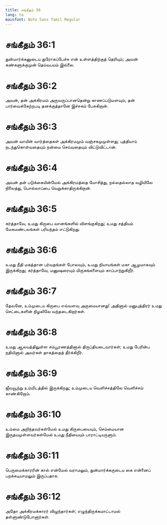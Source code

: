 ```yaml
---
title: சங்கீதம் 36
lang: ta
mainfont: Noto Sans Tamil Regular
---
```


# சங்கீதம் 36:1

துன்மார்க்கனுடைய துரோகப்பேச்சு என் உள்ளத்திற்குத் தெரியும்; அவன் கண்களுக்குமுன் தெய்வபயம் இல்லை.

# சங்கீதம் 36:2

அவன், தன் அக்கிரமம் அருவருப்பானதென்று காணப்படுமளவும், தன் பார்வைக்கேற்றபடி தனக்குத்தானே இச்சகம் பேசுகிறான்.

# சங்கீதம் 36:3

அவன் வாயின் வார்த்தைகள் அக்கிரமமும் வஞ்சகமுமுள்ளது; புத்தியாய் நடந்துகொள்வதையும் நன்மை செய்வதையும் விட்டுவிட்டான்.

# சங்கீதம் 36:4

அவன் தன் படுக்கையின்மேல் அக்கிரமத்தை யோசித்து, நல்லதல்லாத வழியிலே நிலைத்து, பொல்லாப்பை வெறுக்காதிருக்கிறான்.

# சங்கீதம் 36:5

கர்த்தாவே, உமது கிருபை வானங்களில் விளங்குகிறது; உமது சத்தியம் மேகமண்டலங்கள் பரியந்தம் எட்டுகிறது.

# சங்கீதம் 36:6

உமது நீதி மகத்தான பர்வதங்கள் போலவும், உமது நியாயங்கள் மகா ஆழமாகவும் இருக்கிறது; கர்த்தாவே, மனுஷரையும் மிருகங்களையும் காப்பாற்றுகிறீர்.

# சங்கீதம் 36:7

தேவனே, உம்முடைய கிருபை எவ்வளவு அருமையானது! அதினால் மனுபுத்திரர் உமது செட்டைகளின் நிழலிலே வந்தடைகிறார்கள்.

# சங்கீதம் 36:8

உமது ஆலயத்திலுள்ள சம்பூரணத்தினால் திருப்தியடைவார்கள்; உமது பேரின்ப நதியினால் அவர்கள் தாகத்தைத் தீர்க்கிறீர்.

# சங்கீதம் 36:9

ஜீவவூற்று உம்மிடத்தில் இருக்கிறது; உம்முடைய வெளிச்சத்திலே வெளிச்சம் காண்கிறோம்.

# சங்கீதம் 36:10

உம்மை அறிந்தவர்கள்மேல் உமது கிருபையையும், செம்மையான இருதயமுள்ளவர்கள்மேல் உமது நீதியையும் பாராட்டியருளும்.

# சங்கீதம் 36:11

பெருமைக்காரரின் கால் என்மேல் வராமலும், துன்மார்க்கருடைய கை என்னைப் பறக்கடியாமலும் இருப்பதாக.

# சங்கீதம் 36:12

அதோ அக்கிரமக்காரர் விழுந்தார்கள்; எழுந்திருக்கமாட்டாமல் தள்ளுண்டுபோனார்கள்.

